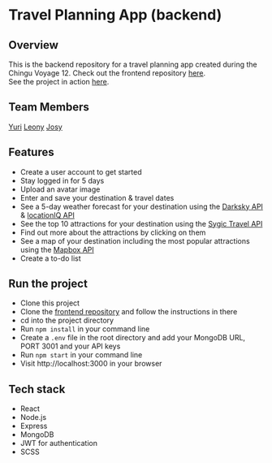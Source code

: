 # Travel Planning App (backend)

## Overview
This is the backend repository for a travel planning app created during the Chingu Voyage 12.
Check out the frontend repository [here]( https://github.com/chingu-voyages/v12-bears-team-06).<br>
See the project in action [here](https://travel-planning-app.netlify.com/).

## Team Members
[Yuri]( https://github.com/chocolat5)
[Leony]( https://github.com/leonyangela)
[Josy]( https://github.com/jh1408)

## Features
-	Create a user account to get started
-	Stay logged in for 5 days
-	Upload an avatar image
-	Enter and save your destination & travel dates
-	See a 5-day weather forecast for your destination using the [Darksky API]( https://darksky.net/dev) & [locationIQ API](https://locationiq.com/docs)
-	See the top 10 attractions for your destination using the [Sygic Travel API]( https://www.sygic.com/developers/sygic-travel/sygic-travel-api/get-started)
-	Find out more about the attractions by clicking on them
-	See a map of your destination including the most popular attractions using the [Mapbox API](https://docs.mapbox.com/api/)
-	Create a to-do list

## Run the project
- Clone this project
- Clone the [frontend repository](https://github.com/chingu-voyages/v12-bears-team-06) and follow the instructions in there
- cd into the project directory
- Run `npm install` in your command line
- Create a `.env` file in the root directory and add your MongoDB URL, PORT 3001 and your API keys
- Run `npm start` in your command line
- Visit http://localhost:3000 in your browser

## Tech stack
- React
- Node.js
- Express
- MongoDB
- JWT for authentication
- SCSS
